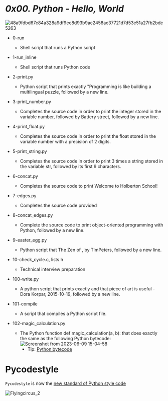 # *0x00. Python - Hello, World*
![48a9fdbd67c84a328a9df9ec8d93b9ac2458ac37721d7d53e51a27fb2bdc5263](https://github.com/elyse502/alx-higher_level_programming/assets/125453474/2b80fd80-0cca-41d8-95ea-932d38656223)

* 0-run
  * Shell script that runs a Python script

* 1-run_inline
  * Shell script that runs Python code

* 2-print.py
  * Python script that prints exactly "Programming is like building a multilingual puzzle, followed by a new line.

* 3-print_number.py
  * Completes the source code in order to print the integer stored in the variable number, followed by Battery street, followed by a new line.

* 4-print_float.py
  * Completes the source code in order to print the float stored in the variable number with a precision of 2 digits.

* 5-print_string.py
  * Completes the source code in order to print 3 times a string stored in the variable str, followed by its first 9 characters.

* 6-concat.py
  * Completes the source code to print Welcome to Holberton School!

* 7-edges.py
  * Completes the source code provided

* 8-concat_edges.py
  * Complete the source code to print object-oriented programming with Python, followed by a new line.

* 9-easter_egg.py
  * Python script that The Zen of , by TimPeters, followed by a new line.

* 10-check_cycle.c, lists.h
  * Technical interview preparation

* 100-write.py
  * A python script that prints exactly and that piece of art is useful - Dora Korpar, 2015-10-19, followed by a new line.

* 101-compile
  *  A script that compiles a Python script file.

* 102-magic_calculation.py
  * The Python function def magic_calculation(a, b): that does exactly the same as the following Python bytecode:
    ![Screenshot from 2023-06-09 15-04-58](https://github.com/elyse502/alx-higher_level_programming/assets/125453474/7810c00d-7b68-4a48-9908-9c50589ed374)
    * Tip: [Python bytecode](https://docs.python.org/3.4/library/dis.html)


# Pycodestyle
`Pycodestyle` is now the [new standard of Python style code](https://github.com/PyCQA/pycodestyle/issues/466)

![Flyingcircus_2](https://github.com/elyse502/alx-higher_level_programming/assets/125453474/f0117a02-f354-4b5d-89ee-e88075d5e3dc)
